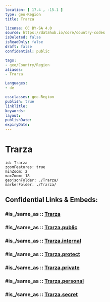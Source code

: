 ```yaml
---
location: [ 17.4 , -15.1 ] 
type: geo-Region
title: Trarza

license: CC BY-SA 4.0
source: https://datahub.io/core/country-codes
isDeleted: false
isReadOnly: false
draft: false
confidential: public

tags:
- geo/Country/Region
aliases:
- Trarza

Languages:
- de

cssclasses: geo-Region
publish: true
linkTitle: 
keywords: 
layout: 
publishDate: 
expiryDate: 
---
```


# Trarza

```leaflet
id: Trarza
zoomFeatures: true 
minZoom: 2 
maxZoom: 18
geojsonFolder: ./Trarza/
markerFolder: ./Trarza/
```


## Confidential Links & Embeds: 

### #is_/same_as :: [Trarza](/_Standards/Earth/Continent/Africa/Africa~West/Mauritania/Regions~Mauritania/Trarza.md) 

### #is_/same_as :: [Trarza.public](/_public/Earth/Continent/Africa/Africa~West/Mauritania/Regions~Mauritania/Trarza.public.md) 

### #is_/same_as :: [Trarza.internal](/_internal/Earth/Continent/Africa/Africa~West/Mauritania/Regions~Mauritania/Trarza.internal.md) 

### #is_/same_as :: [Trarza.protect](/_protect/Earth/Continent/Africa/Africa~West/Mauritania/Regions~Mauritania/Trarza.protect.md) 

### #is_/same_as :: [Trarza.private](/_private/Earth/Continent/Africa/Africa~West/Mauritania/Regions~Mauritania/Trarza.private.md) 

### #is_/same_as :: [Trarza.personal](/_personal/Earth/Continent/Africa/Africa~West/Mauritania/Regions~Mauritania/Trarza.personal.md) 

### #is_/same_as :: [Trarza.secret](/_secret/Earth/Continent/Africa/Africa~West/Mauritania/Regions~Mauritania/Trarza.secret.md)

